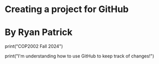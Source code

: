 # Creating a project for GitHub
# By Ryan Patrick

print("COP2002 Fall 2024")

print("I'm understanding how to use GitHub to keep track of changes!")
